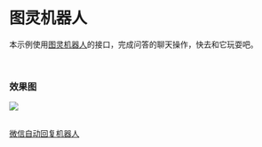 # 图灵机器人

本示例使用[图灵机器人](http://www.tuling123.com/help/h_cent_andriodsdk.jhtml?nav=doc)的接口，完成问答的聊天操作，快去和它玩耍吧。

<br/>

### 效果图

![](/resources/res.gif)

<br/>[微信自动回复机器人](https://github.com/sfyc23/EverydayWechat)


